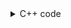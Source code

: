 <details><summary>C++ code</summary>

Runtime `0 ms` Beats `100%`.<br>
Memory `9.7 MB` Beats `69.86%`.

![](../../../../../assets/783.png)

</details>
